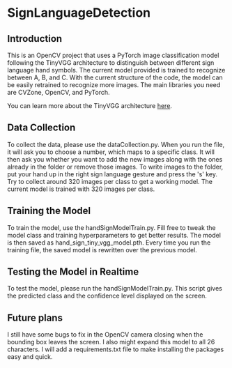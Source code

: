 # SignLanguageDetection

## Introduction
This is an OpenCV project that uses a PyTorch image classification model following the TinyVGG architecture to distinguish between different sign language hand symbols. The current model provided is trained to recognize between A, B, and C. With the current structure of the code, the model can be easily retrained to recognize more images. The main libraries you need are CVZone, OpenCV, and PyTorch.

You can learn more about the TinyVGG architecture [here](https://poloclub.github.io/cnn-explainer/).

## Data Collection
To collect the data, please use the dataCollection.py. When you run the file, it will ask you to choose a number, which maps to a specific class. It will then ask you whether you want to add the new images along with the ones already in the folder or remove those images. To write images to the folder, put your hand up in the right sign language gesture and press the 's' key. Try to collect around 320 images per class to get a working model. The current model is trained with 320 images per class. 

## Training the Model
To train the model, use the handSignModelTrain.py. Fill free to tweak the model class and training hyperparameters to get better results. The model is then saved as hand_sign_tiny_vgg_model.pth. Every time you run the training file, the saved model is rewritten over the previous model.

## Testing the Model in Realtime
To test the model, please run the handSignModelTrain.py. This script gives the predicted class and the confidence level displayed on the screen.

## Future plans
I still have some bugs to fix in the OpenCV camera closing when the bounding box leaves the screen. I also might expand this model to all 26 characters. I will add a requirements.txt file to make installing the packages easy and quick.

